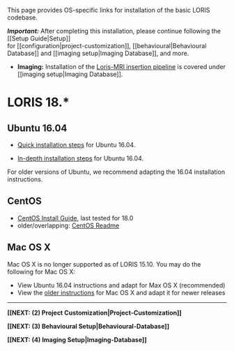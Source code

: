 This page provides OS-specific links for installation of the basic LORIS codebase. 

***Important:*** After completing this installation, please continue following the [[Setup Guide|Setup]] <br>
for [[configuration|project-customization]], [[behavioural|Behavioural Database]] and [[imaging setup|Imaging Database]], and more.  
* **Imaging:** Installation of the [Loris-MRI insertion pipeline](https://github.com/aces/Loris-MRI) is covered under [[imaging setup|Imaging Database]].

# LORIS 18.*

## Ubuntu 16.04

* [Quick installation steps](https://github.com/aces/Loris/wiki/Installing-Loris-in-Brief) for Ubuntu 16.04.

* [In-depth installation steps](https://github.com/aces/Loris/wiki/Installing-Loris-in-Depth) for Ubuntu 16.04.

For older versions of Ubuntu, we recommend adapting the 16.04 installation instructions.

## CentOS

+ [CentOS Install Guide](https://github.com/aces/Loris/wiki/CentOS-install-guide), last tested for 18.0
+ older/overlapping: [CentOS Readme](https://github.com/aces/Loris/blob/master/README.CentOS6.md) 

## Mac OS X

Mac OS X is no longer supported as of LORIS 15.10. You may do the following for Mac OS X:

+ View Ubuntu 16.04 instructions and adapt for Max OS X (recommended)
+ View the [older instructions](https://github.com/aces/Loris/blob/master/docs/wiki/00%20-%20SERVER%20INSTALL%20AND%20CONFIGURATION/01%20-%20LORIS%20Install/Macintosh/README.md) for Mac OS X and adapt it for newer releases

-----

**[[NEXT: (2) Project Customization|Project-Customization]]**

**[[NEXT: (3) Behavioural Setup|Behavioural-Database]]**

**[[NEXT: (4) Imaging Setup|Imaging-Database]]**
